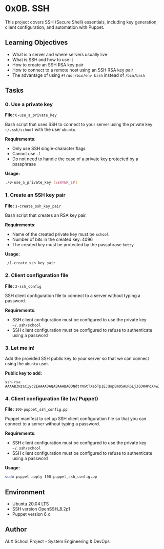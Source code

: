 # 0x0B. SSH

This project covers SSH (Secure Shell) essentials, including key generation, client configuration, and automation with Puppet.

## Learning Objectives

- What is a server and where servers usually live
- What is SSH and how to use it
- How to create an SSH RSA key pair
- How to connect to a remote host using an SSH RSA key pair
- The advantage of using `#!/usr/bin/env bash` instead of `/bin/bash`

## Tasks

### 0. Use a private key
**File:** `0-use_a_private_key`

Bash script that uses SSH to connect to your server using the private key `~/.ssh/school` with the user `ubuntu`.

**Requirements:**
- Only use SSH single-character flags
- Cannot use `-l`
- Do not need to handle the case of a private key protected by a passphrase

**Usage:**
```bash
./0-use_a_private_key [SERVER_IP]
```

### 1. Create an SSH key pair
**File:** `1-create_ssh_key_pair`

Bash script that creates an RSA key pair.

**Requirements:**
- Name of the created private key must be `school`
- Number of bits in the created key: 4096
- The created key must be protected by the passphrase `betty`

**Usage:**
```bash
./1-create_ssh_key_pair
```

### 2. Client configuration file
**File:** `2-ssh_config`

SSH client configuration file to connect to a server without typing a password.

**Requirements:**
- SSH client configuration must be configured to use the private key `~/.ssh/school`
- SSH client configuration must be configured to refuse to authenticate using a password

### 3. Let me in!
Add the provided SSH public key to your server so that we can connect using the `ubuntu` user.

**Public key to add:**
```
ssh-rsa AAAAB3NzaC1yc2EAAAADAQABAAABAQDNdtrNGtTXe5Tp1EJQop8mOSAuRGLjJ6DW4PqX4wId/Kawz35ESampIqHSOTJmbQ8UlxdJuk0gAXKk3Ncle4safGYqM/VeDK3LN5iAJxf4kcaxNtS3eVxWBE5iF3FbIjOqwxw5Lf5sRa5yXxA8HfWidhbIG5TqKL922hPgsCGABIrXRlfZYeC0FEuPWdr6smOElSVvIXthRWp9cr685KdCI+COxlj1RdVsvIo+zunmLACF9PYdjB2s96Fn0ocD3c5SGLvDOFCyvDojSAOyE70ebIElnskKsDTGwfT4P6jh9OBzTyQEIS2jOaE5RQq4IB4DsMhvbjDSQrP0MdCLgwkN
```

### 4. Client configuration file (w/ Puppet)
**File:** `100-puppet_ssh_config.pp`

Puppet manifest to set up SSH client configuration file so that you can connect to a server without typing a password.

**Requirements:**
- SSH client configuration must be configured to use the private key `~/.ssh/school`
- SSH client configuration must be configured to refuse to authenticate using a password

**Usage:**
```bash
sudo puppet apply 100-puppet_ssh_config.pp
```

## Environment

- Ubuntu 20.04 LTS
- SSH version OpenSSH_8.2p1
- Puppet version 6.x

## Author

ALX School Project - System Engineering & DevOps

